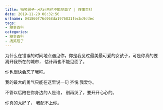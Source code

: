 ```yaml
---
title: 搞笑段子->估计再也不能见面了 | 糗事百科
date: 2019-11-20 06:32:56
urlname: 041860f76d068da1976831fecbc9ddec
tags: 
- 糗事百科
categories:
- 糗事百科
- 搞笑段子
---
```

为什么在错误的时间地点遇见你，你是我见过最美最可爱的女孩子，可是你真的要离开我所在的城市， 估计再也不能见面了。

你也很快会忘了我吧。

我的最大的勇气只能在这里说一句 齐悦 我爱你。

不管以后陪在你身边的人是谁， 别再哭了，要开开心心的。

你真的太好了， 我配不上你。


